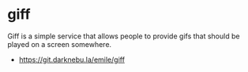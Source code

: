 # giff

Giff is a simple service that allows people to provide gifs that should be played on a screen somewhere.

- <a href="https://git.darknebu.la/emile/giff">https://git.darknebu.la/emile/giff</a>